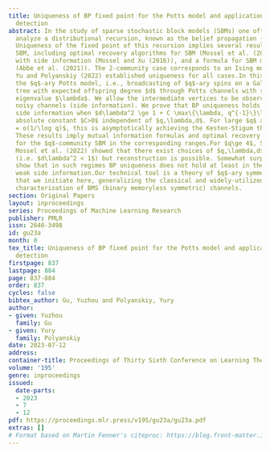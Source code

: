 ```yaml
---
title: Uniqueness of BP fixed point for the Potts model and applications to community
  detection
abstract: In the study of sparse stochastic block models (SBMs) one often needs to
  analyze a distributional recursion, known as the belief propagation (BP) recursion.
  Uniqueness of the fixed point of this recursion implies several results about the
  SBM, including optimal recovery algorithms for SBM (Mossel et al. (2016)) and SBM
  with side information (Mossel and Xu (2016)), and a formula for SBM mutual information
  (Abbe et al. (2021)). The 2-community case corresponds to an Ising model, for which
  Yu and Polyanskiy (2022) established uniqueness for all cases.In this paper we analyze
  the $q$-ary Potts model, i.e., broadcasting of $q$-ary spins on a Galton-Watson
  tree with expected offspring degree $d$ through Potts channels with second-largest
  eigenvalue $\lambda$. We allow the intermediate vertices to be observed through
  noisy channels (side information). We prove that BP uniqueness holds with and without
  side information when $d\lambda^2 \ge 1 + C \max\{\lambda, q^{-1}\}\log q$ for some
  absolute constant $C>0$ independent of $q,\lambda,d$. For large $q$ and $\lambda
  = o(1/\log q)$, this is asymptotically achieving the Kesten-Stigum threshold $d\lambda^2=1$.
  These results imply mutual information formulas and optimal recovery algorithms
  for the $q$-community SBM in the corresponding ranges.For $q\ge 4$, Sly (2011);
  Mossel et al. (2022) showed that there exist choices of $q,\lambda,d$ below Kesten-Stigum
  (i.e. $d\lambda^2 < 1$) but reconstruction is possible. Somewhat surprisingly, we
  show that in such regimes BP uniqueness does not hold at least in the presence of
  weak side information.Our technical tool is a theory of $q$-ary symmetric channels,
  that we initiate here, generalizing the classical and widely-utilized information-theoretic
  characterization of BMS (binary memoryless symmetric) channels.
section: Original Papers
layout: inproceedings
series: Proceedings of Machine Learning Research
publisher: PMLR
issn: 2640-3498
id: gu23a
month: 0
tex_title: Uniqueness of BP fixed point for the Potts model and applications to community
  detection
firstpage: 837
lastpage: 884
page: 837-884
order: 837
cycles: false
bibtex_author: Gu, Yuzhou and Polyanskiy, Yury
author:
- given: Yuzhou
  family: Gu
- given: Yury
  family: Polyanskiy
date: 2023-07-12
address: 
container-title: Proceedings of Thirty Sixth Conference on Learning Theory
volume: '195'
genre: inproceedings
issued:
  date-parts:
  - 2023
  - 7
  - 12
pdf: https://proceedings.mlr.press/v195/gu23a/gu23a.pdf
extras: []
# Format based on Martin Fenner's citeproc: https://blog.front-matter.io/posts/citeproc-yaml-for-bibliographies/
---
```

